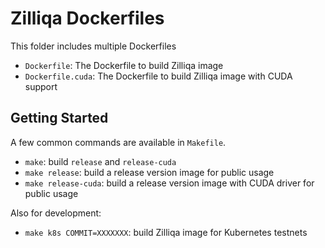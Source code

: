 # Zilliqa Dockerfiles

This folder includes multiple Dockerfiles

- `Dockerfile`: The Dockerfile to build Zilliqa image
- `Dockerfile.cuda`: The Dockerfile to build Zilliqa image with CUDA support

## Getting Started

A few common commands are available in `Makefile`.

- `make`: build `release` and `release-cuda`
- `make release`: build a release version image for public usage
- `make release-cuda`: build a release version image with CUDA driver for public usage

Also for development:

- `make k8s COMMIT=XXXXXXX`: build Zilliqa image for Kubernetes testnets
